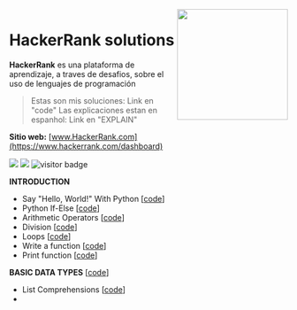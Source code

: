 <img src="https://hrcdn.net/community-frontend/assets/brand/logo-new-white-green-a5cb16e0ae.svg"  width=200 align="right">

# HackerRank solutions

**HackerRank** es una plataforma de aprendizaje, a traves de desafios, sobre el uso de lenguajes de programación

> Estas son mis soluciones: Link en "code"
> Las explicaciones estan en espanhol: Link en "EXPLAIN"

**Sitio web:** [www.HackerRank.com](https://www.hackerrank.com/dashboard)

<img src="https://img.shields.io/badge/language-python-orange.svg" style="zoom:100%;" /> <img src="https://img.shields.io/badge/counts-149-brightgreen.svg" style="zoom:100%;" />
<img src="https://visitor-badge.laobi.icu/badge?page_id=zonghui0228.rosalind-solutions" alt="visitor badge"/>

**INTRODUCTION**
* Say "Hello, World!" With Python [[code](https://github.com/gnvidal/Hackerrank_solutions/blob/main/CODE/Introduction/1Hello_World.py)]
* Python If-Else [[code](https://github.com/gnvidal/Hackerrank_solutions/blob/main/CODE/Introduction/2Python_If-Else.py)]
* Arithmetic Operators [[code](https://github.com/gnvidal/Hackerrank_solutions/blob/main/CODE/Introduction/3Arithmetic_Operators.py)]
* Division [[code](https://github.com/gnvidal/Hackerrank_solutions/blob/main/CODE/Introduction/4Division.py)]
* Loops [[code](https://github.com/gnvidal/Hackerrank_solutions/blob/main/CODE/Introduction/5Loops.py)]
* Write a function [[code](https://github.com/gnvidal/Hackerrank_solutions/blob/main/CODE/Introduction/6Write_a_function.py)]
* Print function [[code](https://github.com/gnvidal/Hackerrank_solutions/blob/main/CODE/Introduction/7Print_Function.py)]

**BASIC DATA TYPES** [[code]( )]
* List Comprehensions [[code](https://github.com/gnvidal/Hackerrank_solutions/blob/main/CODE/Basic_Data_Types/8List%20_Comprehensions.py)]
* 
